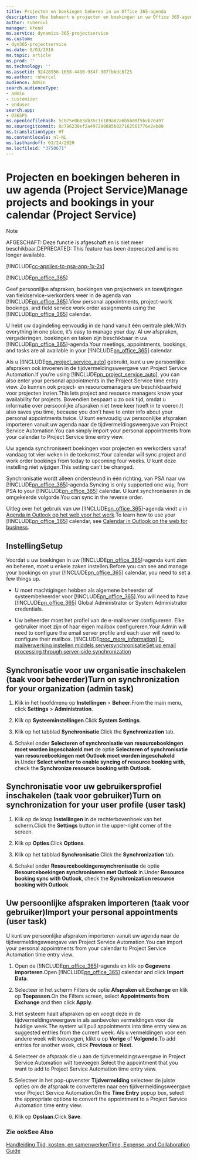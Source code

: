 ```yaml
---
title: Projecten en boekingen beheren in uw Office 365-agenda
description: Hoe beheert u projecten en boekingen in uw Office 365-agenda
author: ruhercul
manager: kfend
ms.service: dynamics-365-projectservice
ms.custom:
- dyn365-projectservice
ms.date: 8/03/2018
ms.topic: article
ms.prod: ''
ms.technology: ''
ms.assetid: 92428956-1058-4490-934f-907fbbdc8f25
ms.author: ruhercul
audience: Admin
search.audienceType:
- admin
- customizer
- enduser
search.app:
- D365PS
ms.openlocfilehash: 5c075e0b63db35c1e189a62a6b5b00f5bcb7ea97
ms.sourcegitcommit: 8c786230ef2a497280885b827162561776e2eb00
ms.translationtype: HT
ms.contentlocale: nl-NL
ms.lasthandoff: 03/24/2020
ms.locfileid: "3750671"
---
```

# <a name="manage-projects-and-bookings-in-your-calendar-project-service"></a><span data-ttu-id="49157-103">Projecten en boekingen beheren in uw agenda (Project Service)</span><span class="sxs-lookup"><span data-stu-id="49157-103">Manage projects and bookings in your calendar (Project Service)</span></span>

> [!Note]
> <span data-ttu-id="49157-104">AFGESCHAFT: Deze functie is afgeschaft en is niet meer beschikbaar.</span><span class="sxs-lookup"><span data-stu-id="49157-104">DEPRECATED: This feature has been deprecated and is no longer available.</span></span>

[!INCLUDE[cc-applies-to-psa-app-1x-2x](../includes/cc-applies-to-psa-app-1x-2x.md)]

[!INCLUDE[pn_office_365](../includes/pn-office-365.md)] 

<span data-ttu-id="49157-105">Geef persoonlijke afspraken, boekingen van projectwerk en toewijzingen van fieldservice-werkorders weer in de agenda van [!INCLUDE[pn_office_365](../includes/pn-office-365.md)].</span><span class="sxs-lookup"><span data-stu-id="49157-105">View personal appointments, project-work bookings, and field service work order assignments using the [!INCLUDE[pn_office_365](../includes/pn-office-365.md)] calendar.</span></span>  
  
 <span data-ttu-id="49157-106">U hebt uw dagindeling eenvoudig in de hand vanuit één centrale plek.</span><span class="sxs-lookup"><span data-stu-id="49157-106">With everything in one place, it’s easy to manage your day.</span></span> <span data-ttu-id="49157-107">Al uw afspraken, vergaderingen, boekingen en taken zijn beschikbaar in uw [!INCLUDE[pn_office_365](../includes/pn-office-365.md)]-agenda.</span><span class="sxs-lookup"><span data-stu-id="49157-107">Your meetings, appointments, bookings, and tasks are all available in your [!INCLUDE[pn_office_365](../includes/pn-office-365.md)] calendar.</span></span>  
  
 <span data-ttu-id="49157-108">Als u [!INCLUDE[pn_project_service_auto](../includes/pn-project-service-auto.md)] gebruikt, kunt u uw persoonlijke afspraken ook invoeren in de tijdvermeldingsweergave van Project Service Automation.</span><span class="sxs-lookup"><span data-stu-id="49157-108">If you’re using [!INCLUDE[pn_project_service_auto](../includes/pn-project-service-auto.md)], you can also enter your personal appointments in the Project Service time entry view.</span></span> <span data-ttu-id="49157-109">Zo kunnen ook project- en resourcemanagers uw beschikbaarheid voor projecten inzien.</span><span class="sxs-lookup"><span data-stu-id="49157-109">This lets project and resource managers know your availability for projects.</span></span> <span data-ttu-id="49157-110">Bovendien bespaart u zo ook tijd, omdat u informatie over persoonlijke afspraken niet twee keer hoeft in te voeren.</span><span class="sxs-lookup"><span data-stu-id="49157-110">It also saves you time, because you don’t have to enter info about your personal appointments twice.</span></span> <span data-ttu-id="49157-111">U kunt eenvoudig uw persoonlijke afspraken importeren vanuit uw agenda naar de tijdvermeldingsweergave van Project Service Automation.</span><span class="sxs-lookup"><span data-stu-id="49157-111">You can simply import your personal appointments from your calendar to Project Service time entry view.</span></span>  
  
 <span data-ttu-id="49157-112">Uw agenda synchroniseert boekingen voor projecten en werkorders vanaf vandaag tot vier weken in de toekomst.</span><span class="sxs-lookup"><span data-stu-id="49157-112">Your calendar will sync project and work order bookings from today to upcoming four weeks.</span></span> <span data-ttu-id="49157-113">U kunt deze instelling niet wijzigen.</span><span class="sxs-lookup"><span data-stu-id="49157-113">This setting can’t be changed.</span></span>  
  
 <span data-ttu-id="49157-114">Synchronisatie wordt alleen ondersteund in één richting, van PSA naar uw [!INCLUDE[pn_office_365](../includes/pn-office-365.md)]-agenda.</span><span class="sxs-lookup"><span data-stu-id="49157-114">Syncing is only supported one way, from PSA to your [!INCLUDE[pn_office_365](../includes/pn-office-365.md)] calendar.</span></span> <span data-ttu-id="49157-115">U kunt synchroniseren in de omgekeerde volgorde.</span><span class="sxs-lookup"><span data-stu-id="49157-115">You can sync in the reverse order.</span></span> 
  
 <span data-ttu-id="49157-116">Uitleg over het gebruik van uw [!INCLUDE[pn_office_365](../includes/pn-office-365.md)]-agenda vindt u in [Agenda in Outlook op het web voor het werk](https://support.office.com/article/Calendar-in-Outlook-on-the-web-for-business-5219c457-d1fe-4c2f-9032-1a816b88e936).</span><span class="sxs-lookup"><span data-stu-id="49157-116">To learn how to use your [!INCLUDE[pn_office_365](../includes/pn-office-365.md)] calendar, see [Calendar in Outlook on the web for business](https://support.office.com/article/Calendar-in-Outlook-on-the-web-for-business-5219c457-d1fe-4c2f-9032-1a816b88e936).</span></span>  
  
## <a name="setup"></a><span data-ttu-id="49157-117">Instelling</span><span class="sxs-lookup"><span data-stu-id="49157-117">Setup</span></span>  
 <span data-ttu-id="49157-118">Voordat u uw boekingen in uw [!INCLUDE[pn_office_365](../includes/pn-office-365.md)]-agenda kunt zien en beheren, moet u enkele zaken instellen.</span><span class="sxs-lookup"><span data-stu-id="49157-118">Before you can see and manage your bookings on your [!INCLUDE[pn_office_365](../includes/pn-office-365.md)] calendar, you need to set a few things up.</span></span>  
  
- <span data-ttu-id="49157-119">U moet machtigingen hebben als algemene beheerder of systeembeheerder voor [!INCLUDE[pn_office_365](../includes/pn-office-365.md)].</span><span class="sxs-lookup"><span data-stu-id="49157-119">You will need to have [!INCLUDE[pn_office_365](../includes/pn-office-365.md)] Global Administrator or System Administrator credentials.</span></span>  
  
- <span data-ttu-id="49157-120">Uw beheerder moet het profiel van de e-mailserver configureren. Elke gebruiker moet zijn of haar eigen mailbox configureren.</span><span class="sxs-lookup"><span data-stu-id="49157-120">Your Admin will need to configure the email server profile and each user will need to configure their mailbox.</span></span> [!INCLUDE[proc_more_information](../includes/proc-more-information.md)] <span data-ttu-id="49157-121">[E-mailverwerking instellen middels serversynchronisatie](../admin/set-up-server-side-synchronization-of-email-appointments-contacts-and-tasks.md)</span><span class="sxs-lookup"><span data-stu-id="49157-121">[Set up email processing through server-side synchronization](../admin/set-up-server-side-synchronization-of-email-appointments-contacts-and-tasks.md)</span></span>  
  
## <a name="turn-on-synchronization-for-your-organization-admin-task"></a><span data-ttu-id="49157-122">Synchronisatie voor uw organisatie inschakelen (taak voor beheerder)</span><span class="sxs-lookup"><span data-stu-id="49157-122">Turn on synchronization for your organization (admin task)</span></span>  
  
1.  <span data-ttu-id="49157-123">Klik in het hoofdmenu op **Instellingen** > **Beheer**.</span><span class="sxs-lookup"><span data-stu-id="49157-123">From the main menu, click **Settings** > **Administration**.</span></span>  
  
2.  <span data-ttu-id="49157-124">Klik op **Systeeminstellingen**.</span><span class="sxs-lookup"><span data-stu-id="49157-124">Click **System Settings**.</span></span>  
  
3.  <span data-ttu-id="49157-125">Klik op het tabblad **Synchronisatie**.</span><span class="sxs-lookup"><span data-stu-id="49157-125">Click the **Synchronization** tab.</span></span>  
  
4.  <span data-ttu-id="49157-126">Schakel onder **Selecteren of synchronisatie van resourceboekingen moet worden ingeschakeld met** de optie **Selecteren of synchronisatie van resourceboekingen met Outlook moet worden ingeschakeld** in.</span><span class="sxs-lookup"><span data-stu-id="49157-126">Under **Select whether to enable syncing of resource booking with**, check the **Synchronize resource booking with Outlook**.</span></span>  
  
## <a name="turn-on-synchronization-for-your-user-profile-user-task"></a><span data-ttu-id="49157-127">Synchronisatie voor uw gebruikersprofiel inschakelen (taak voor gebruiker)</span><span class="sxs-lookup"><span data-stu-id="49157-127">Turn on synchronization for your user profile (user task)</span></span>  
  
1.  <span data-ttu-id="49157-128">Klik op de knop **Instellingen** in de rechterbovenhoek van het scherm.</span><span class="sxs-lookup"><span data-stu-id="49157-128">Click the **Settings** button in the upper-right corner of the screen.</span></span>  
  
2.  <span data-ttu-id="49157-129">Klik op **Opties**.</span><span class="sxs-lookup"><span data-stu-id="49157-129">Click **Options**.</span></span>  
  
3.  <span data-ttu-id="49157-130">Klik op het tabblad **Synchronisatie**.</span><span class="sxs-lookup"><span data-stu-id="49157-130">Click the **Synchronization** tab.</span></span>  
  
4.  <span data-ttu-id="49157-131">Schakel onder **Resourceboekingensynchronisatie** de optie **Resourceboekingen synchroniseren met Outlook** in.</span><span class="sxs-lookup"><span data-stu-id="49157-131">Under **Resource booking sync with Outlook**, check the **Synchronization resource booking with Outlook**.</span></span>  
  
## <a name="import-your-personal-appointments-user-task"></a><span data-ttu-id="49157-132">Uw persoonlijke afspraken importeren (taak voor gebruiker)</span><span class="sxs-lookup"><span data-stu-id="49157-132">Import your personal appointments (user task)</span></span>  
 <span data-ttu-id="49157-133">U kunt uw persoonlijke afspraken importeren vanuit uw agenda naar de tijdvermeldingsweergave van Project Service Automation.</span><span class="sxs-lookup"><span data-stu-id="49157-133">You can import your personal appointments from your calendar to Project Service Automation time entry view.</span></span>  
  
1. <span data-ttu-id="49157-134">Open de [!INCLUDE[pn_office_365](../includes/pn-office-365.md)]-agenda en klik op **Gegevens importeren**.</span><span class="sxs-lookup"><span data-stu-id="49157-134">Open [!INCLUDE[pn_office_365](../includes/pn-office-365.md)] calendar and click **Import Data**.</span></span>  
  
2. <span data-ttu-id="49157-135">Selecteer in het scherm Filters de optie **Afspraken uit Exchange** en klik op **Toepassen**.</span><span class="sxs-lookup"><span data-stu-id="49157-135">On the Filters screen, select **Appointments from Exchange** and then click **Apply**.</span></span>  
  
3. <span data-ttu-id="49157-136">Het systeem haalt afspraken op en voegt deze in de tijdvermeldingsweergave in als aanbevolen vermeldingen voor de huidige week.</span><span class="sxs-lookup"><span data-stu-id="49157-136">The system will pull appointments into time entry view as suggested entries from the current week.</span></span> <span data-ttu-id="49157-137">Als u vermeldingen voor een andere week wilt toevoegen, klikt u op **Vorige** of **Volgende**.</span><span class="sxs-lookup"><span data-stu-id="49157-137">To add entries for another week, click **Previous** or **Next**.</span></span>  
  
4. <span data-ttu-id="49157-138">Selecteer de afspraak die u aan de tijdvermeldingsweergave in Project Service Automation wilt toevoegen.</span><span class="sxs-lookup"><span data-stu-id="49157-138">Select the appointment that you want to add to Project Service Automation time entry view.</span></span>  
  
5. <span data-ttu-id="49157-139">Selecteer in het pop-upvenster **Tijdvermelding** selecteer de juiste opties om de afspraak te converteren naar een tijdvermeldingsweergave voor Project Service Automation.</span><span class="sxs-lookup"><span data-stu-id="49157-139">On the **Time Entry** popup box, select the appropriate options to convert the appointment to a Project Service Automation time entry view.</span></span>  
  
6. <span data-ttu-id="49157-140">Klik op **Opslaan**.</span><span class="sxs-lookup"><span data-stu-id="49157-140">Click **Save**.</span></span>  
  
### <a name="see-also"></a><span data-ttu-id="49157-141">Zie ook</span><span class="sxs-lookup"><span data-stu-id="49157-141">See Also</span></span>  
 [<span data-ttu-id="49157-142">Handleiding Tijd, kosten, en samenwerken</span><span class="sxs-lookup"><span data-stu-id="49157-142">Time, Expense, and Collaboration Guide</span></span>](../project-service/time-expense-collaboration-guide.md)
